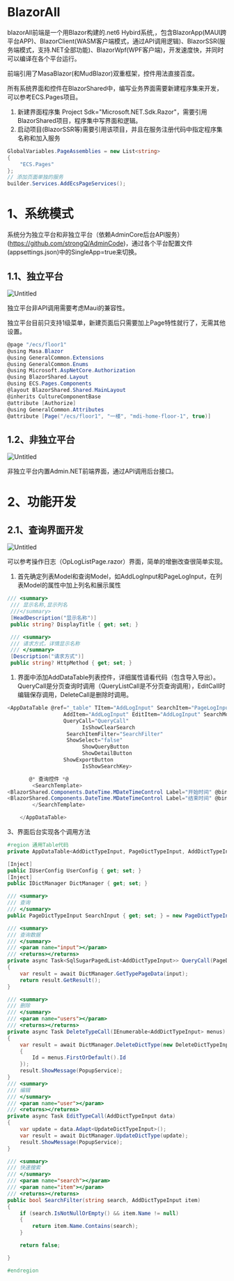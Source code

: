 # BlazorAll

blazorAll前端是一个用Blazor构建的.net6 Hybird系统,，包含BlazorApp(MAUI跨平台APP)、BlazorClient(WASM客户端模式，通过API调用逻辑)、BlazorSSR(服务端模式，支持.NET全部功能)、BlazorWpf(WPF客户端)，开发速度快，并同时可以编译在各个平台运行。

前端引用了MasaBlazor(和MudBlazor)双重框架，控件用法直接百度。

所有系统界面和控件在BlazorShared中，编写业务界面需要新建程序集来开发，可以参考ECS.Pages项目。

1. 新建界面程序集 Project Sdk="Microsoft.NET.Sdk.Razor"，需要引用BlazorShared项目，程序集中写界面和逻辑。
2. 启动项目(BlazorSSR等)需要引用该项目，并且在服务注册代码中指定程序集名称和加入服务



```csharp
GlobalVariables.PageAssemblies = new List<string>
{
    "ECS.Pages"
};
// 添加页面单独的服务
builder.Services.AddEcsPageServices();
```

# 1、系统模式

系统分为独立平台和非独立平台（依赖AdminCore后台API服务）(https://github.com/strongQ/AdminCode)，通过各个平台配置文件(appsettings.json)中的SingleApp=true来切换。

## 1.1、独立平台

![Untitled](img/Untitled.png)

独立平台非API调用需要考虑Maui的兼容性。

独立平台目前只支持1级菜单，新建页面后只需要加上Page特性就行了，无需其他设置。

```csharp
@page "/ecs/floor1"
@using Masa.Blazor
@using GeneralCommon.Extensions
@using GeneralCommon.Enums
@using Microsoft.AspNetCore.Authorization
@using BlazorShared.Layout
@using ECS.Pages.Components
@layout BlazorShared.Shared.MainLayout
@inherits CultureComponentBase
@attribute [Authorize]
@using GeneralCommon.Attributes
@attribute [Page("/ecs/floor1", "一楼", "mdi-home-floor-1", true)]
```

## 1.2、非独立平台

![Untitled](img/Untitled1.png)

非独立平台内置Admin.NET前端界面，通过API调用后台接口。

# 2、功能开发

## 2.1、查询界面开发

![Untitled](img/Untitled2.png)

可以参考操作日志（OpLogListPage.razor）界面，简单的增删改查很简单实现。

1. 首先确定列表Model和查询Model，如AddLogInput和PageLogInput，在列表Model的属性中加上列名和展示属性

```csharp
/// <summary>
 /// 显示名称,显示列名
 ///</summary>
 [HeadDescription("显示名称")]   
 public string? DisplayTitle { get; set; }

 /// <summary>
 /// 请求方式，详情显示名称
 /// </summary>
 [Description("请求方式")]
 public string? HttpMethod { get; set; }
```

1. 界面中添加AddDataTable列表控件，详细属性请看代码（包含导入导出）。QueryCall是分页查询时调用（QueryListCall是不分页查询调用），EditCall时编辑保存调用，DeleteCall是删除时调用。

```csharp
<AppDataTable @ref="_table" TItem="AddLogInput" SearchItem="PageLogInput"
                  AddItem="AddLogInput" EditItem="AddLogInput" SearchModel="@SearchInput"
                  QueryCall="QueryCall" 
                        IsShowClearSearch
                   SearchItemFilter="SearchFilter"
                   ShowSelect="false"
                        ShowQueryButton
                        ShowDetailButton
                  ShowExportButton
                        IsShowSearchKey>

       @* 查询控件 *@
        <SearchTemplate>
<BlazorShared.Components.DateTime.MDateTimeControl Label="开始时间" @bind-Time="context.StartTime"></BlazorShared.Components.DateTime.MDateTimeControl>
<BlazorShared.Components.DateTime.MDateTimeControl Label="结束时间" @bind-Time="context.EndTime"></BlazorShared.Components.DateTime.MDateTimeControl>
        </SearchTemplate>

    </AppDataTable>
```

3、界面后台实现各个调用方法

```csharp
#region 通用Table代码
private AppDataTable<AddDictTypeInput, PageDictTypeInput, AddDictTypeInput, AddDictTypeInput> _table;

[Inject]
public IUserConfig UserConfig { get; set; }
[Inject]
public IDictManager DictManager { get; set; }

/// <summary>
/// 查询
/// </summary>
public PageDictTypeInput SearchInput { get; set; } = new PageDictTypeInput();

/// <summary>
/// 查询数据
/// </summary>
/// <param name="input"></param>
/// <returns></returns>
private async Task<SqlSugarPagedList<AddDictTypeInput>> QueryCall(PageDictTypeInput input)
{
    var result = await DictManager.GetTypePageData(input);
    return result.GetResult();
}

/// <summary>
/// 删除
/// </summary>
/// <param name="users"></param>
/// <returns></returns>
private async Task DeleteTypeCall(IEnumerable<AddDictTypeInput> menus)
{
    var result = await DictManager.DeleteDictType(new DeleteDictTypeInput
    {
        Id = menus.FirstOrDefault().Id
    });
    result.ShowMessage(PopupService);
}
/// <summary>
/// 编辑
/// </summary>
/// <param name="user"></param>
/// <returns></returns>
private async Task EditTypeCall(AddDictTypeInput data)
{
    var update = data.Adapt<UpdateDictTypeInput>();
    var result = await DictManager.UpdateDictType(update);
    result.ShowMessage(PopupService);
}

/// <summary>
/// 快速搜索
/// </summary>
/// <param name="search"></param>
/// <param name="item"></param>
/// <returns></returns>
public bool SearchFilter(string search, AddDictTypeInput item)
{
    if (search.IsNotNullOrEmpty() && item.Name != null)
    {
        return item.Name.Contains(search);
    }

    return false;

}

#endregion
```